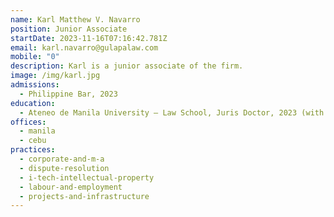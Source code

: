 ```yaml
---
name: Karl Matthew V. Navarro
position: Junior Associate
startDate: 2023-11-16T07:16:42.781Z
email: karl.navarro@gulapalaw.com
mobile: "0"
description: Karl is a junior associate of the firm.
image: /img/karl.jpg
admissions:
  - Philippine Bar, 2023
education:
  - Ateneo de Manila University – Law School, Juris Doctor, 2023 (with Honors)
offices:
  - manila
  - cebu
practices:
  - corporate-and-m-a
  - dispute-resolution
  - i-tech-intellectual-property
  - labour-and-employment
  - projects-and-infrastructure
---
```

